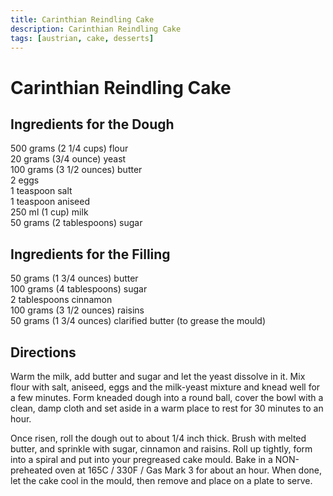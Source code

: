 ```yaml
---
title: Carinthian Reindling Cake
description: Carinthian Reindling Cake
tags: [austrian, cake, desserts]
---
```


# Carinthian Reindling Cake

## Ingredients for the Dough
500 grams (2 1/4 cups) flour  
20 grams (3/4 ounce) yeast  
100 grams (3 1/2 ounces) butter  
2 eggs  
1 teaspoon salt  
1 teaspoon aniseed  
250 ml (1 cup) milk  
50 grams (2 tablespoons) sugar

## Ingredients for the Filling
50 grams (1 3/4 ounces) butter  
100 grams (4 tablespoons) sugar  
2 tablespoons cinnamon  
100 grams (3 1/2 ounces) raisins  
50 grams (1 3/4 ounces) clarified butter (to grease the mould)

## Directions
Warm the milk, add butter and sugar and let the yeast dissolve in it. Mix flour with salt, aniseed, eggs and the milk-yeast mixture and knead well for a few minutes. Form kneaded dough into a round ball, cover the bowl with a clean, damp cloth and set aside in a warm place to rest for 30 minutes to an hour.

Once risen, roll the dough out to about 1/4 inch thick. Brush with melted butter, and sprinkle with sugar, cinnamon and raisins. Roll up tightly, form into a spiral and put into your pregreased cake mould. Bake in a NON-preheated oven at 165C / 330F / Gas Mark 3 for about an hour. When done, let the cake cool in the mould, then remove and place on a plate to serve.